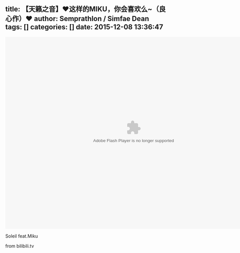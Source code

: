 title: 【天籁之音】❤这样的MIKU，你会喜欢么~（良心作）❤
author: Semprathlon / Simfae Dean
tags: []
categories: []
date: 2015-12-08 13:36:47
---
<embed height="600" width="800" quality="high" allowfullscreen="true" type="application/x-shockwave-flash" src="http://static.hdslb.com/miniloader.swf" flashvars="aid=1783250&page=1" pluginspage="http://www.adobe.com/shockwave/download/download.cgi?P1_Prod_Version=ShockwaveFlash"/>

Soleil feat.Miku

from bilibili.tv

<!--more-->